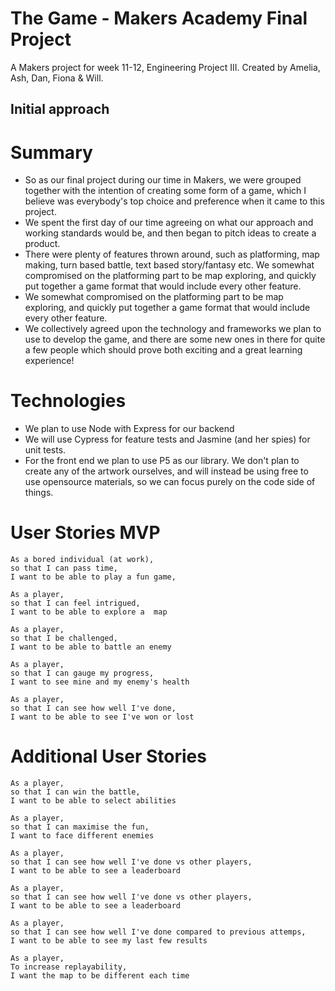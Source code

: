 # The Game - Makers Academy Final Project

A Makers project for week 11-12, Engineering Project III. Created by Amelia, Ash, Dan, Fiona & Will.

## Initial approach

# Summary

- So as our final project during our time in Makers, we were grouped together with the intention of creating some form of a game, which I believe was everybody's top choice and preference when it came to this project.
- We spent the first day of our time agreeing on what our approach and working standards would be, and then began to pitch ideas to create a product.
- There were plenty of features thrown around, such as platforming, map making, turn based battle, text based story/fantasy etc. We somewhat compromised on the platforming part to be map exploring, and quickly put together a game format that would include every other feature.
- We somewhat compromised on the platforming part to be map exploring, and quickly put together a game format that would include every other feature.
- We collectively agreed upon the technology and frameworks we plan to use to develop the game, and there are some new ones in there for quite a few people which should prove both exciting and a great learning experience!

# Technologies

- We plan to use Node with Express for our backend
- We will use Cypress for feature tests and Jasmine (and her spies) for unit tests.
- For the front end we plan to use P5 as our library. We don't plan to create any of the artwork ourselves, and will instead be using free to use opensource materials, so we can focus purely on the code side of things.

# User Stories MVP

```
As a bored individual (at work),
so that I can pass time,
I want to be able to play a fun game,
```

```
As a player,
so that I can feel intrigued,
I want to be able to explore a  map
```

```
As a player,
so that I be challenged,
I want to be able to battle an enemy
```

```
As a player,
so that I can gauge my progress,
I want to see mine and my enemy's health
```

```
As a player,
so that I can see how well I've done,
I want to be able to see I've won or lost
```

# Additional User Stories

```
As a player,
so that I can win the battle,
I want to be able to select abilities
```

```
As a player,
so that I can maximise the fun,
I want to face different enemies
```

```
As a player,
so that I can see how well I've done vs other players,
I want to be able to see a leaderboard
```

```
As a player,
so that I can see how well I've done vs other players,
I want to be able to see a leaderboard
```

```
As a player,
so that I can see how well I've done compared to previous attemps,
I want to be able to see my last few results
```

```
As a player,
To increase replayability,
I want the map to be different each time
```

